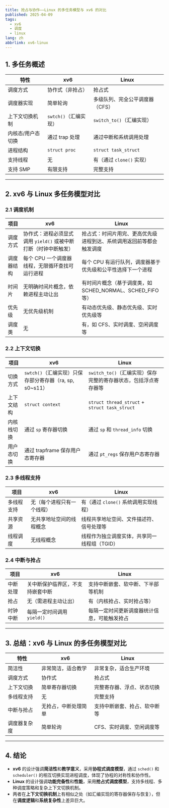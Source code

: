 ```yaml
---
title: 抢占与协作——Linux 的多任务模型与 xv6 的对比
published: 2025-04-09
tags:
  - xv6
  - 调度
  - linux
lang: zh
abbrlink: xv6-linux
---
```


## 1. 多任务概述

| 特性            | xv6                         | Linux                         |
|-----------------|-----------------------------|-------------------------------|
| 调度方式        | 协作式（非抢占）            | 抢占式                        |
| 调度器实现      | 简单轮询                    | 多级队列、完全公平调度器（CFS） |
| 上下文切换机制  | `swtch()`（汇编实现）       | `switch_to()`（汇编实现）     |
| 内核态/用户态切换 | 通过 trap 处理              | 通过中断和系统调用处理        |
| 进程结构        | `struct proc`               | `struct task_struct`          |
| 支持线程        | 无                          | 有（通过 `clone()` 实现）     |
| 支持 SMP        | 有限支持                    | 完整支持                      |

---

## 2. xv6 与 Linux 多任务模型对比

### 2.1 调度机制

| 项目           | xv6                                                                 | Linux                                                                 |
|----------------|---------------------------------------------------------------------|----------------------------------------------------------------------|
| 调度方式       | 协作式：进程必须显式调用 `yield()` 或被中断打断（时钟中断触发）     | 抢占式：时间片用完、更高优先级进程到达、系统调用返回前等都会触发调度 |
| 调度器结构     | 每个 CPU 一个调度器线程，无限循环查找可运行进程                     | 每个 CPU 有运行队列，调度器基于优先级和公平性选择下一个进程           |
| 时间片         | 无明确时间片概念，依赖进程主动让出                                 | 有时间片概念（基于调度类，如 SCHED_NORMAL、SCHED_FIFO 等）           |
| 优先级         | 无优先级机制                                                       | 有动态优先级、静态优先级、实时优先级等                               |
| 调度类         | 无                                                                 | 有，如 CFS、实时调度、空闲调度等                                     |

### 2.2 上下文切换

| 项目           | xv6                                                                 | Linux                                                                 |
|----------------|---------------------------------------------------------------------|----------------------------------------------------------------------|
| 切换方式       | `swtch()`（汇编实现）只保存部分寄存器（ra, sp, s0~s11）             | `switch_to()`（汇编实现）保存完整的寄存器状态，包括浮点寄存器等       |
| 上下文结构     | `struct context`                                                    | `struct thread_struct` + `struct task_struct`                        |
| 内核栈切换     | 通过 `sp` 寄存器切换                                                | 通过 `sp` 和 `thread_info` 切换                                     |
| 用户态切换     | 通过 trapframe 保存用户态寄存器                                     | 通过 `pt_regs` 保存用户态寄存器                                     |

### 2.3 多线程支持

| 项目           | xv6                              | Linux                                               |
|----------------|----------------------------------|-----------------------------------------------------|
| 多线程支持     | 无（每个进程只有一个线程）       | 有（通过 `clone()` 系统调用实现线程）               |
| 共享资源       | 无共享地址空间的线程概念         | 线程共享地址空间、文件描述符、信号处理等            |
| 线程调度       | 无线程概念                       | 线程作为独立调度实体，共享同一线程组（TGID）        |

### 2.4 中断与抢占

| 项目           | xv6                              | Linux                                               |
|----------------|----------------------------------|-----------------------------------------------------|
| 中断处理       | 关中断保护临界区，不支持嵌套中断 | 支持中断嵌套、软中断、下半部等机制                  |
| 抢占           | 无（需进程主动让出）             | 有（内核抢占、实时抢占等）                          |
| 时钟中断       | 每隔一定时间调用 `yield()`       | 每隔一定时间更新调度器统计信息，可能触发抢占        |

---

## 3. 总结：xv6 与 Linux 的多任务模型对比

| 特性             | xv6                             | Linux                                               |
|------------------|----------------------------------|-----------------------------------------------------|
| 简洁性           | 非常简洁，适合教学               | 非常复杂，适合生产环境                              |
| 调度方式         | 协作式                           | 抢占式                                              |
| 上下文切换       | 简单寄存器切换                   | 完整寄存器、浮点、状态切换                          |
| 多线程支持       | 无                               | 完整支持                                            |
| 中断与抢占       | 无抢占，中断处理简单             | 支持中断嵌套、抢占、软中断等                        |
| 调度器复杂度     | 简单轮询                         | CFS、实时调度、空闲调度等                           |

---

## 4. 结论

- **xv6** 的设计强调**简洁性**和**教学意义**，采用**协程式调度模型**，通过 `sched()` 和 `scheduler()` 的相互切换实现进程调度，体现了协程的对称性和协作性。
- **Linux** 的设计强调**功能完备性**和**性能**，采用**抢占式调度模型**，支持多线程、多种调度策略和复杂上下文切换机制。
- 两者在**上下文切换机制**上有相似之处（如汇编实现的寄存器保存与恢复），但在**调度逻辑**和**系统复杂性**上差异巨大。
